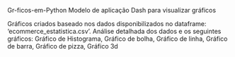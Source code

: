 Gr-ficos-em-Python
Modelo de aplicação Dash para visualizar gráficos

Gráficos criados baseado nos dados disponibilizados no dataframe: ‘ecommerce_estatistica.csv’.
Análise detalhada dos dados e os seguintes gráficos: Gráfico de Histograma, Gráfico de bolha, Gráfico de linha, Gráfico de barra, Gráfico de pizza, Gráfico 3d
